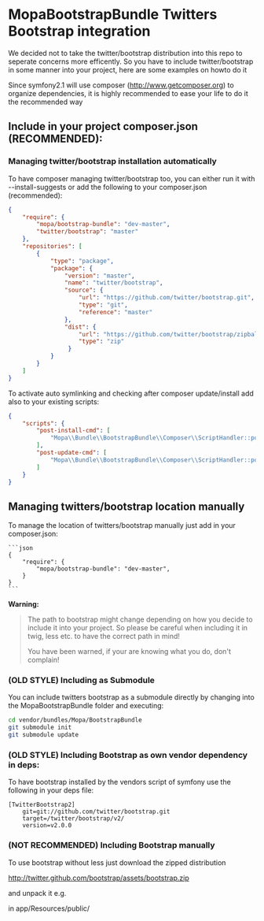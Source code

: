 MopaBootstrapBundle Twitters Bootstrap integration
==================================================

We decided not to take the twitter/bootstrap distribution into this repo to seperate concerns more efficently.
So you have to include twitter/bootstrap in some manner into your project, here are some examples on howto do it

Since symfony2.1 will use composer (http://www.getcomposer.org) to organize dependencies, it is highly recommended to ease your life to do it the recommended way

## Include in your project composer.json (RECOMMENDED):

### Managing twitter/bootstrap installation automatically

To have composer managing twitter/bootstrap too, you can either run it with
--install-suggests or add the following to your composer.json (recommended):

```json
{
    "require": {
        "mopa/bootstrap-bundle": "dev-master",
        "twitter/bootstrap": "master"
    },
    "repositories": [
        {
            "type": "package",
            "package": {
                "version": "master",
                "name": "twitter/bootstrap",
                "source": {
                    "url": "https://github.com/twitter/bootstrap.git",
                    "type": "git",
                    "reference": "master"
                },
                "dist": {
                    "url": "https://github.com/twitter/bootstrap/zipball/master",
                    "type": "zip"
                 }
            }
        }
    ]
}
```

To activate auto symlinking and checking after composer update/install add also to your existing scripts:

```json
{
    "scripts": {
        "post-install-cmd": [
            "Mopa\\Bundle\\BootstrapBundle\\Composer\\ScriptHandler::postInstallSymlinkTwitterBootstrap"
        ],
        "post-update-cmd": [
            "Mopa\\Bundle\\BootstrapBundle\\Composer\\ScriptHandler::postInstallSymlinkTwitterBootstrap"
        ]
    }
}
```

## Managing twitters/bootstrap location manually

To manage the location of twitters/bootstrap manually just add in your composer.json:

    ```json
    {
        "require": {
            "mopa/bootstrap-bundle": "dev-master",
        }
    }
    ```
 

**Warning:**

> The path to bootstrap might change depending on how you decide to include it into your project.
> So please be careful when including it in twig, less etc. to have the correct path in mind! 
>
> You have been warned, if your are knowing what you do, don't complain!

### (OLD STYLE) Including as Submodule

You can include twitters bootstrap as a submodule directly by changing into the MopaBootstrapBundle folder and executing:

``` bash
cd vendor/bundles/Mopa/BootstrapBundle
git submodule init
git submodule update
```


### (OLD STYLE) Including Bootstrap as own vendor dependency in deps:

To have bootstrap installed by the vendors script of symfony use the following in your deps file:

```
[TwitterBootstrap2]
    git=git://github.com/twitter/bootstrap.git
    target=/twitter/bootstrap/v2/
    version=v2.0.0
```

### (NOT RECOMMENDED) Including Bootstrap manually

To use bootstrap without less just download the zipped distribution

 http://twitter.github.com/bootstrap/assets/bootstrap.zip
 
 and unpack it e.g.
 
 in app/Resources/public/


